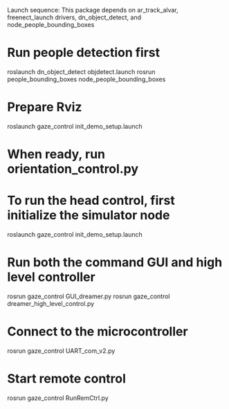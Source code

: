 Launch sequence:
This package depends on 
ar_track_alvar, freenect_launch drivers, dn_object_detect, and node_people_bounding_boxes

# Run people detection first
roslaunch dn_object_detect objdetect.launch
rosrun people_bounding_boxes node_people_bounding_boxes 

# Prepare Rviz
roslaunch gaze_control init_demo_setup.launch

# When ready, run orientation_control.py


# To run the head control, first initialize the simulator node
roslaunch gaze_control init_demo_setup.launch

# Run both the command GUI and high level controller
rosrun gaze_control GUI_dreamer.py
rosrun gaze_control dreamer_high_level_control.py

# Connect to the microcontroller
rosrun gaze_control UART_com_v2.py

# Start remote control
rosrun gaze_control RunRemCtrl.py
